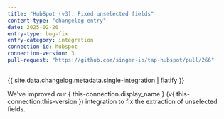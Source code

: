 ```yaml
---
title: "HubSpot (v3): Fixed unselected fields"
content-type: "changelog-entry"
date: 2025-02-20
entry-type: bug-fix
entry-category: integration
connection-id: hubspot
connection-version: 3
pull-request: "https://github.com/singer-io/tap-hubspot/pull/266"
---
```

{{ site.data.changelog.metadata.single-integration | flatify }}

We've improved our { this-connection.display_name } (v{ this-connection.this-version }) integration to fix the extraction of unselected fields.
